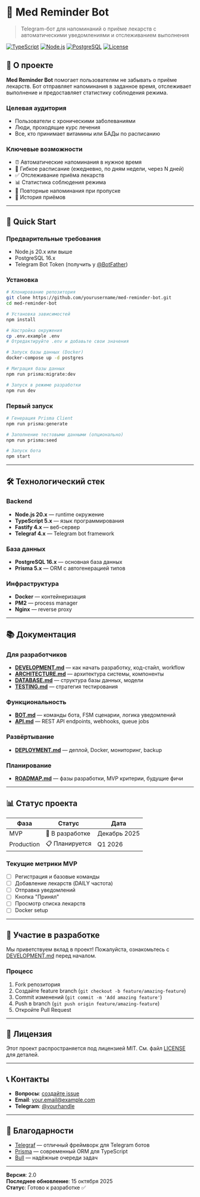 # 💊 Med Reminder Bot

> Telegram-бот для напоминаний о приёме лекарств с автоматическими уведомлениями и отслеживанием выполнения

[![TypeScript](https://img.shields.io/badge/TypeScript-5.x-blue)](https://www.typescriptlang.org/)
[![Node.js](https://img.shields.io/badge/Node.js-20.x-green)](https://nodejs.org/)
[![PostgreSQL](https://img.shields.io/badge/PostgreSQL-16.x-blue)](https://www.postgresql.org/)
[![License](https://img.shields.io/badge/license-MIT-blue.svg)](LICENSE)

## 📖 О проекте

**Med Reminder Bot** помогает пользователям не забывать о приёме лекарств. Бот отправляет напоминания в заданное время, отслеживает выполнение и предоставляет статистику соблюдения режима.

### Целевая аудитория
- Пользователи с хроническими заболеваниями
- Люди, проходящие курс лечения
- Все, кто принимает витамины или БАДы по расписанию

### Ключевые возможности
- ⏰ Автоматические напоминания в нужное время
- 📅 Гибкое расписание (ежедневно, по дням недели, через N дней)
- ✅ Отслеживание приёма лекарств
- 📊 Статистика соблюдения режима
- 🔔 Повторные напоминания при пропуске
- 📝 История приёмов

---

## 🚀 Quick Start

### Предварительные требования
- Node.js 20.x или выше
- PostgreSQL 16.x
- Telegram Bot Token (получить у [@BotFather](https://t.me/botfather))

### Установка

```bash
# Клонирование репозитория
git clone https://github.com/yourusername/med-reminder-bot.git
cd med-reminder-bot

# Установка зависимостей
npm install

# Настройка окружения
cp .env.example .env
# Отредактируйте .env и добавьте свои значения

# Запуск базы данных (Docker)
docker-compose up -d postgres

# Миграция базы данных
npm run prisma:migrate:dev

# Запуск в режиме разработки
npm run dev
```

### Первый запуск

```bash
# Генерация Prisma Client
npm run prisma:generate

# Заполнение тестовыми данными (опционально)
npm run prisma:seed

# Запуск бота
npm start
```

---

## 🛠 Технологический стек

### Backend
- **Node.js 20.x** — runtime окружение
- **TypeScript 5.x** — язык программирования
- **Fastify 4.x** — веб-сервер
- **Telegraf 4.x** — Telegram bot framework

### База данных
- **PostgreSQL 16.x** — основная база данных
- **Prisma 5.x** — ORM с автогенерацией типов

### Инфраструктура
- **Docker** — контейнеризация
- **PM2** — process manager
- **Nginx** — reverse proxy

---

## 📚 Документация

### Для разработчиков
- **[DEVELOPMENT.md](docs/DEVELOPMENT.md)** — как начать разработку, код-стайл, workflow
- **[ARCHITECTURE.md](docs/ARCHITECTURE.md)** — архитектура системы, компоненты
- **[DATABASE.md](docs/DATABASE.md)** — структура базы данных, модели
- **[TESTING.md](docs/TESTING.md)** — стратегия тестирования

### Функциональность
- **[BOT.md](docs/BOT.md)** — команды бота, FSM сценарии, логика уведомлений
- **[API.md](docs/API.md)** — REST API endpoints, webhooks, queue jobs

### Развёртывание
- **[DEPLOYMENT.md](docs/DEPLOYMENT.md)** — деплой, Docker, мониторинг, backup

### Планирование
- **[ROADMAP.md](docs/ROADMAP.md)** — фазы разработки, MVP критерии, будущие фичи

---

## 📊 Статус проекта

| Фаза | Статус | Дата |
|------|--------|------|
| MVP | 🚧 В разработке | Декабрь 2025 |
| Production | 📋 Планируется | Q1 2026 |

### Текущие метрики MVP
- [ ] Регистрация и базовые команды
- [ ] Добавление лекарств (DAILY частота)
- [ ] Отправка уведомлений
- [ ] Кнопка "Принял"
- [ ] Просмотр списка лекарств
- [ ] Docker setup

---

## 🤝 Участие в разработке

Мы приветствуем вклад в проект! Пожалуйста, ознакомьтесь с [DEVELOPMENT.md](docs/DEVELOPMENT.md) перед началом.

### Процесс
1. Fork репозитория
2. Создайте feature branch (`git checkout -b feature/amazing-feature`)
3. Commit изменений (`git commit -m 'Add amazing feature'`)
4. Push в branch (`git push origin feature/amazing-feature`)
5. Откройте Pull Request

---

## 📝 Лицензия

Этот проект распространяется под лицензией MIT. См. файл [LICENSE](LICENSE) для деталей.

---

## 📞 Контакты

- **Вопросы**: [создайте issue](https://github.com/yourusername/med-reminder-bot/issues)
- **Email**: your.email@example.com
- **Telegram**: [@yourhandle](https://t.me/yourhandle)

---

## 🙏 Благодарности

- [Telegraf](https://telegraf.js.org/) — отличный фреймворк для Telegram ботов
- [Prisma](https://www.prisma.io/) — современный ORM для TypeScript
- [Bull](https://github.com/OptimalBits/bull) — надёжные очереди задач

---

**Версия**: 2.0  
**Последнее обновление**: 15 октября 2025  
**Статус**: Готово к разработке ✅
